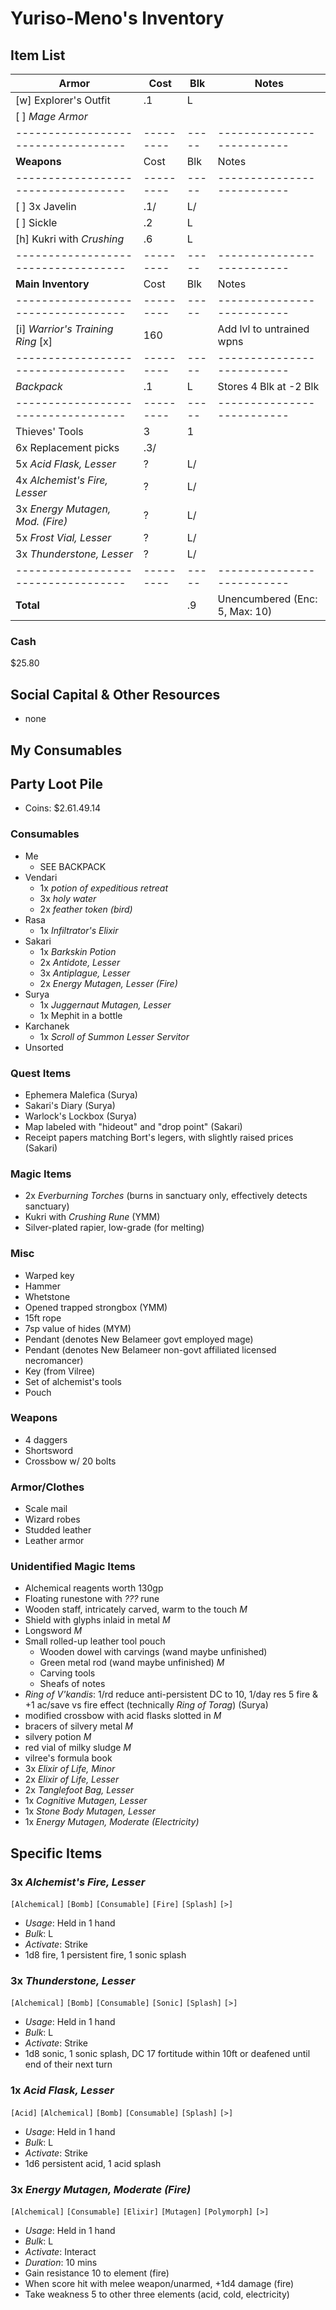 # Yuriso-Meno's Inventory
## Item List
| **Armor**                         | Cost    | Blk | Notes
|-----------------------------------|---------|-----|--------------------------
| [w] Explorer's Outfit             |     .1  |   L |
| [ ] *Mage Armor*                  |         |     |
|-----------------------------------|---------|-----|--------------------------
| **Weapons**                       | Cost    | Blk | Notes
|-----------------------------------|---------|-----|--------------------------
| [ ] 3x Javelin                    |     .1/ |   L/|
| [ ] Sickle                        |     .2  |   L |
| [h] Kukri with *Crushing*         |     .6  |   L |
|-----------------------------------|---------|-----|--------------------------
| **Main Inventory**                | Cost    | Blk | Notes
|-----------------------------------|---------|-----|--------------------------
| [i] *Warrior's Training Ring* [x] |  160    |     | Add lvl to untrained wpns
|-----------------------------------|---------|-----|--------------------------
| *Backpack*                        |     .1  |   L | Stores 4 Blk at -2 Blk
|-----------------------------------|---------|-----|--------------------------
| Thieves' Tools                    |    3    |   1 |
|   6x Replacement picks            |     .3/ |     |
| 5x *Acid Flask, Lesser*           |    ?    |   L/|
| 4x *Alchemist's Fire, Lesser*     |    ?    |   L/|
| 3x *Energy Mutagen, Mod. (Fire)*  |    ?    |   L/|
| 5x *Frost Vial, Lesser*           |    ?    |   L/|
| 3x *Thunderstone, Lesser*         |    ?    |   L/|
|-----------------------------------|---------|-----|--------------------------
| **Total**                         |         |  .9 | Unencumbered (Enc: 5, Max: 10)

### Cash
$25.80

## Social Capital & Other Resources
- none

## My Consumables

## Party Loot Pile
- Coins: $2.61.49.14
### Consumables
- Me
    - SEE BACKPACK
- Vendari
    - 1x *potion of expeditious retreat*
    - 3x *holy water*
    - 2x *feather token (bird)*
- Rasa
    - 1x *Infiltrator's Elixir*
- Sakari
    - 1x *Barkskin Potion*
    - 2x *Antidote, Lesser*
    - 3x *Antiplague, Lesser*
    - 2x *Energy Mutagen, Lesser (Fire)*
- Surya
    - 1x *Juggernaut Mutagen, Lesser*
    - 1x Mephit in a bottle
- Karchanek
    - 1x *Scroll of Summon Lesser Servitor*
- Unsorted
### Quest Items
- Ephemera Malefica (Surya)
- Sakari's Diary (Surya)
- Warlock's Lockbox (Surya)
- Map labeled with "hideout" and "drop point" (Sakari)
- Receipt papers matching Bort's legers, with slightly raised prices (Sakari)
### Magic Items
- 2x *Everburning Torches* (burns in sanctuary only, effectively detects sanctuary)
- Kukri with *Crushing Rune* (YMM)
- Silver-plated rapier, low-grade (for melting)
### Misc
- Warped key
- Hammer
- Whetstone
- Opened trapped strongbox (YMM)
- 15ft rope
- 7sp value of hides (MYM)
- Pendant (denotes New Belameer govt employed mage)
- Pendant (denotes New Belameer non-govt affiliated licensed necromancer)
- Key (from Vilree)
- Set of alchemist's tools
- Pouch
### Weapons
- 4 daggers
- Shortsword
- Crossbow w/ 20 bolts
### Armor/Clothes
- Scale mail
- Wizard robes
- Studded leather
- Leather armor
### Unidentified Magic Items
- Alchemical reagents worth 130gp
- Floating runestone with *???* rune
- Wooden staff, intricately carved, warm to the touch *M*
- Shield with glyphs inlaid in metal *M*
- Longsword *M*
- Small rolled-up leather tool pouch
    - Wooden dowel with carvings (wand maybe unfinished)
    - Green metal rod (wand maybe unfinished) *M*
    - Carving tools
    - Sheafs of notes
- *Ring of V'kandis*: 1/rd reduce anti-persistent DC to 10, 1/day res 5 fire & +1 ac/save vs fire effect (technically *Ring of Torag*) (Surya)
- modified crossbow with acid flasks slotted in *M*
- bracers of silvery metal *M*
- silvery potion *M*
- red vial of milky sludge *M*
- vilree's formula book
- 3x *Elixir of Life, Minor*
- 2x *Elixir of Life, Lesser*
- 2x *Tanglefoot Bag, Lesser*
- 1x *Cognitive Mutagen, Lesser*
- 1x *Stone Body Mutagen, Lesser*
- 1x *Energy Mutagen, Moderate (Electricity)*

## Specific Items
### 3x *Alchemist's Fire, Lesser*
`[Alchemical]` `[Bomb]` `[Consumable]` `[Fire]` `[Splash]` `[>]`
- *Usage*: Held in 1 hand
- *Bulk*: L
- *Activate*: Strike
- 1d8 fire, 1 persistent fire, 1 sonic splash

### 3x *Thunderstone, Lesser*
`[Alchemical]` `[Bomb]` `[Consumable]` `[Sonic]` `[Splash]` `[>]`
- *Usage*: Held in 1 hand
- *Bulk*: L
- *Activate*: Strike
- 1d8 sonic, 1 sonic splash, DC 17 fortitude within 10ft or deafened until end of their next turn

### 1x *Acid Flask, Lesser*
`[Acid]` `[Alchemical]` `[Bomb]` `[Consumable]` `[Splash]` `[>]`
- *Usage*: Held in 1 hand
- *Bulk*: L
- *Activate*: Strike
- 1d6 persistent acid, 1 acid splash

### 3x *Energy Mutagen, Moderate (Fire)*
`[Alchemical]` `[Consumable]` `[Elixir]` `[Mutagen]` `[Polymorph]` `[>]`
- *Usage*: Held in 1 hand
- *Bulk*: L
- *Activate*: Interact
- *Duration*: 10 mins
- Gain resistance 10 to element (fire)
- When score hit with melee weapon/unarmed, +1d4 damage (fire)
- Take weakness 5 to other three elements (acid, cold, electricity)